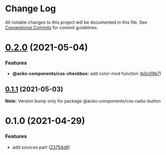 # Change Log

All notable changes to this project will be documented in this file.
See [Conventional Commits](https://conventionalcommits.org) for commit guidelines.

# [0.2.0](https://github.com/Decathlon/vitamin-web/compare/@acko-components/css-radio-button@0.1.1...@acko-components/css-radio-button@0.2.0) (2021-05-04)


### Features

* **@acko-components/css-checkbox:** add color-mod function ([b0c09b7](https://github.com/Decathlon/vitamin-web/commit/b0c09b7a057b004b9aef871ad90632be99a8b5aa))





## [0.1.1](https://github.com/Decathlon/vitamin-web/compare/@acko-components/css-radio-button@0.1.0...@acko-components/css-radio-button@0.1.1) (2021-05-03)

**Note:** Version bump only for package @acko-components/css-radio-button





# 0.1.0 (2021-04-29)


### Features

* add sources part ([23754d6](https://github.com/Decathlon/vitamin-web/commit/23754d6c3bc0e4b56eaffb40cdbefae77d4d6179))
